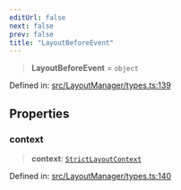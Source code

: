 ```yaml
---
editUrl: false
next: false
prev: false
title: "LayoutBeforeEvent"
---
```


> **LayoutBeforeEvent** = `object`

Defined in: [src/LayoutManager/types.ts:139](https://github.com/fabricjs/fabric.js/blob/e114448a1bce9b68a3e1bba337bc0c83a35c1aa5/src/LayoutManager/types.ts#L139)

## Properties

### context

> **context**: [`StrictLayoutContext`](/api/type-aliases/strictlayoutcontext/)

Defined in: [src/LayoutManager/types.ts:140](https://github.com/fabricjs/fabric.js/blob/e114448a1bce9b68a3e1bba337bc0c83a35c1aa5/src/LayoutManager/types.ts#L140)
